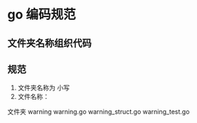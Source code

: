 # go 编码规范

## 文件夹名称组织代码

## 规范
1. 文件夹名称为 小写
2. 文件名称：


文件夹 warning
warning.go
warning_struct.go
warning_test.go
